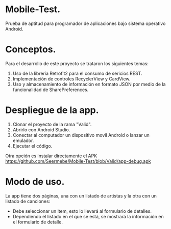 # Mobile-Test.
Prueba de aptitud para programador de aplicaciones bajo sistema operativo Android.

# Conceptos.

Para el desarrollo de este proyecto se trataron los siguientes temas:

1. Uso de la librería Retrofit2 para el consumo de sericios REST.
2. Implementación de controles RecyclerView y CardView.
3. Uso y almacenamiento de información en formato JSON por medio de la funcionalidad de SharePreferences.

# Despliegue de la app.

1. Clonar el proyecto de la rama "Valid".
2. Abrirlo con Android Studio.
3. Conectar al computador un dispositivo movil Android o lanzar un emulador.
4. Ejecutar el código.

Otra opción es instalar directamente el APK https://github.com/Seermebe/Mobile-Test/blob/Valid/app-debug.apk

# Modo de uso.

La app tiene dos páginas, una con un listado de artistas y la otra con un listado de canciones:
- Debe seleccionar un item, esto lo llevará al formulario de detalles.
- Dependiendo el listado en el que se está, se mostrará la información en el formulario de detalle.
